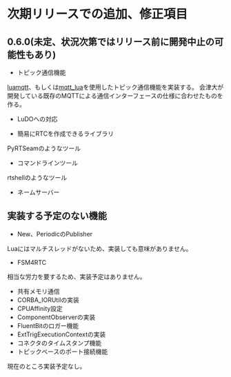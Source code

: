 # 次期リリースでの追加、修正項目




## 0.6.0(未定、状況次第ではリリース前に開発中止の可能性もあり)


* トピック通信機能

[luamqtt](https://luarocks.org/modules/xhaskx/luamqtt)、もしくは[mqtt_lua](https://github.com/geekscape/mqtt_lua)を使用したトピック通信機能を実装する。
会津大が開発している既存のMQTTによる通信インターフェースの仕様に合わせたものを作る。

* LuDOへの対応

* 簡易にRTCを作成できるライブラリ

PyRTSeamのようなツール

* コマンドラインツール

rtshellのようなツール

* ネームサーバー




## 実装する予定のない機能
* New、PeriodicのPublisher

Luaにはマルチスレッドがないため、実装しても意味がありません。
* FSM4RTC

相当な労力を要するため、実装予定はありません。
* 共有メモリ通信
* CORBA_IORUtilの実装
* CPUAffinity設定
* ComponentObserverの実装
* FluentBitのロガー機能
* ExtTrigExecutionContextの実装
* コネクタのタイムスタンプ機能
* トピックベースのポート接続機能

現在のところ実装予定なし。
